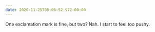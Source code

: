 ```yaml
---
date: 2020-11-25T05:06:52.972-00:00
---
```

One exclamation mark is fine, but two? Nah. I start to feel too pushy.
